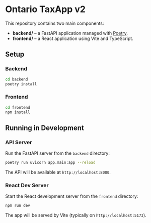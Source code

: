 # Ontario TaxApp v2

This repository contains two main components:

- **backend/** – a FastAPI application managed with [Poetry](https://python-poetry.org/).
- **frontend/** – a React application using Vite and TypeScript.

## Setup

### Backend
```bash
cd backend
poetry install
```

### Frontend
```bash
cd frontend
npm install
```

## Running in Development

### API Server
Run the FastAPI server from the `backend` directory:
```bash
poetry run uvicorn app.main:app --reload
```
The API will be available at `http://localhost:8000`.

### React Dev Server
Start the React development server from the `frontend` directory:
```bash
npm run dev
```
The app will be served by Vite (typically on `http://localhost:5173`).

